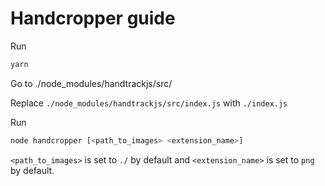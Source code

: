 # Handcropper guide

Run 

```sh
yarn
````

Go to ./node_modules/handtrackjs/src/

Replace `./node_modules/handtrackjs/src/index.js` with `./index.js`

Run 

```sh
node handcropper [<path_to_images> <extension_name>]
````

`<path_to_images>` is set to `./` by default and `<extension_name>` is set to `png` by default.
